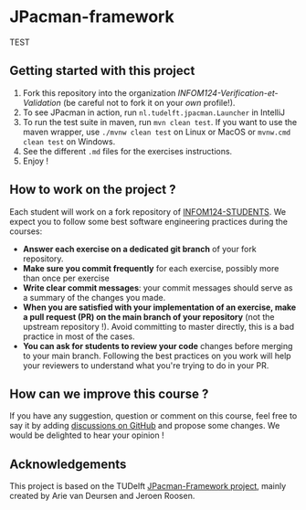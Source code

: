 # JPacman-framework

TEST

## Getting started with this project

1. Fork this repository into the organization _INFOM124-Verification-et-Validation_ (be careful not to fork it on your _own_ profile!).
2. To see JPacman in action, run `nl.tudelft.jpacman.Launcher` in IntelliJ
3. To run the test suite in maven, run `mvn clean test`. If you want to use the maven wrapper, use `./mvnw clean test` on Linux or MacOS or `mvnw.cmd clean test` on Windows.
4. See the different `.md` files for the exercises instructions.
5. Enjoy !

## How to work on the project ?

Each student will work on a fork repository of [INFOM124-STUDENTS](https://github.com/INFOM124-Verification-et-Validation/INFOM124-STUDENTS). We expect you to follow some best software engineering practices during the courses:

- **Answer each exercise on a dedicated git branch** of your fork repository.
- **Make sure you commit frequently** for each exercise, possibly more than once per exercise
- **Write clear commit messages**: your commit messages should serve as a summary of the changes you made.
- **When you are satisfied with your implementation of an exercise, make a pull request (PR) on the main branch of your repository** (not the upstream repository !). Avoid committing to master directly, this is a bad practice in most of the cases.
- **You can ask for students to review your code** changes before merging to your main branch. Following the best practices on you work will help your reviewers to understand what you're trying to do in your PR.

## How can we improve this course ?

If you have any suggestion, question or comment on this course, feel free to say it by adding [discussions on GitHub](https://github.com/orgs/INFOM124-Verification-et-Validation/discussions) and propose some changes. We would be delighted to hear your opinion !

## Acknowledgements

This project is based on the TUDelft [JPacman-Framework project](https://github.com/SERG-Delft/jpacman-framework), mainly created by Arie van Deursen and Jeroen Roosen.